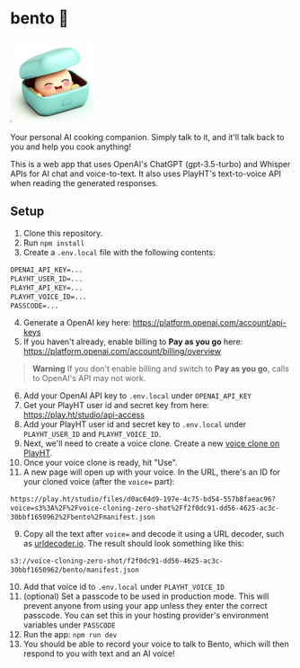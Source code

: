 # bento 🍱

<img src='static/favicon.jpg' height='150'></h1>

Your personal AI cooking companion. Simply talk to it, and it'll talk back to you and help you cook anything!

This is a web app that uses OpenAI's ChatGPT (gpt-3.5-turbo) and Whisper APIs for AI chat and voice-to-text. It also uses PlayHT's text-to-voice API when reading the generated responses.

## Setup

1. Clone this repository.
2. Run `npm install`
1. Create a `.env.local` file with the following contents:
```
OPENAI_API_KEY=...
PLAYHT_USER_ID=...
PLAYHT_API_KEY=...
PLAYHT_VOICE_ID=...
PASSCODE=...
```
4. Generate a OpenAI key here: https://platform.openai.com/account/api-keys
2. If you haven't already, enable billing to **Pay as you go** here: https://platform.openai.com/account/billing/overview

> **Warning**
> If you don't enable billing and switch to **Pay as you go**, calls to OpenAI's API may not work.

6. Add your OpenAI API key to `.env.local` under `OPENAI_API_KEY`
4. Get your PlayHT user id and secret key from here: https://play.ht/studio/api-access
5. Add your PlayHT user id and secret key to `.env.local` under `PLAYHT_USER_ID` and `PLAYHT_VOICE_ID`.
6. Next, we'll need to create a voice clone. Create a new [voice clone on PlayHT](https://play.ht/studio/voice-cloning).
7. Once your voice clone is ready, hit "Use".
8. A new page will open up with your voice. In the URL, there's an ID for your cloned voice (after the `voice=` part):

```
https://play.ht/studio/files/d0ac64d9-197e-4c75-bd54-557b8faeac96?voice=s3%3A%2F%2Fvoice-cloning-zero-shot%2Ff2f0dc91-dd56-4625-ac3c-30bbf1650962%2Fbento%2Fmanifest.json
```
9. Copy all the text after `voice=` and decode it using a URL decoder, such as [urldecoder.io](https://www.urldecoder.io/). The result should look something like this:
```
s3://voice-cloning-zero-shot/f2f0dc91-dd56-4625-ac3c-30bbf1650962/bento/manifest.json
```
10. Add that voice id to `.env.local` under `PLAYHT_VOICE_ID`
11. (optional) Set a passcode to be used in production mode. This will prevent anyone from using your app unless they enter the correct passcode. You can set this in your hosting provider's environment variables under `PASSCODE`
12. Run the app: `npm run dev`
13. You should be able to record your voice to talk to Bento, which will then respond to you with text and an AI voice!